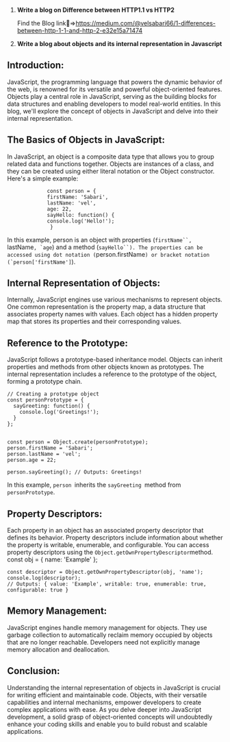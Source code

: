 1. **Write a blog on Difference between HTTP1.1 vs HTTP2**

   Find the Blog link:link:=>https://medium.com/@velsabari66/1-differences-between-http-1-1-and-http-2-e32e15a71474


2. **Write a blog about objects and its internal representation in Javascript**
     
## Introduction:
JavaScript, the programming language that powers the dynamic behavior of the web, is renowned for its versatile and powerful object-oriented features. Objects play a central role in JavaScript, serving as the building blocks for data structures and enabling developers to model real-world entities. In this blog, we'll explore the concept of objects in JavaScript and delve into their internal representation.
    

## The Basics of Objects in JavaScript:
 In JavaScript, an object is a composite data type that allows you to group related data and functions together. Objects are instances of a class, and they can be created using either literal notation or the Object constructor. Here's a simple example:
                    
                 const person = {
                 firstName: 'Sabari',
                 lastName: 'vel',
                 age: 22,
                 sayHello: function() {
                 console.log('Hello!');
                  }

In this example, person is an object with properties (`firstName``, `lastName``, `age``) and a method (`sayHello``). The properties can be accessed using dot notation (`person.firstName``) or bracket notation (`person['firstName']``).

## Internal Representation of Objects:
Internally, JavaScript engines use various mechanisms to represent objects. One common representation is the property map, a data structure that associates property names with values. Each object has a hidden property map that stores its properties and their corresponding values.

## Reference to the Prototype:
JavaScript follows a prototype-based inheritance model. Objects can inherit properties and methods from other objects known as prototypes. The internal representation includes a reference to the prototype of the object, forming a prototype chain.

    // Creating a prototype object
    const personPrototype = {
      sayGreeting: function() {
        console.log('Greetings!');
      }
    };


    const person = Object.create(personPrototype);
    person.firstName = 'Sabari';
    person.lastName = 'vel';
    person.age = 22;

    person.sayGreeting(); // Outputs: Greetings!
 
 In this example, `person `inherits the `sayGreeting `method from `personPrototype`.
  
## Property Descriptors:
Each property in an object has an associated property descriptor that defines its behavior. Property descriptors include information about whether the property is writable, enumerable, and configurable. You can access property descriptors using the `Object.getOwnPropertyDescriptor`method.
const obj = { name: 'Example' };

    const descriptor = Object.getOwnPropertyDescriptor(obj, 'name');
    console.log(descriptor);
    // Outputs: { value: 'Example', writable: true, enumerable: true, configurable: true }

## Memory Management:
JavaScript engines handle memory management for objects. They use garbage collection to automatically reclaim memory occupied by objects that are no longer reachable. Developers need not explicitly manage memory allocation and deallocation.

## Conclusion:
Understanding the internal representation of objects in JavaScript is crucial for writing efficient and maintainable code. Objects, with their versatile capabilities and internal mechanisms, empower developers to create complex applications with ease. As you delve deeper into JavaScript development, a solid grasp of object-oriented concepts will undoubtedly enhance your coding skills and enable you to build robust and scalable applications.
 

